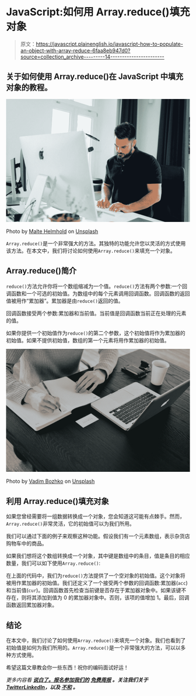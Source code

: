 # JavaScript:如何用 Array.reduce()填充对象

> 原文：<https://javascript.plainenglish.io/javascript-how-to-populate-an-object-with-array-reduce-6faa8eb947d0?source=collection_archive---------14----------------------->

## 关于如何使用 Array.reduce()在 JavaScript 中填充对象的教程。

![](img/cf3614580dfa30a5998f2771398764ce.png)

Photo by [Malte Helmhold](https://unsplash.com/@maltehelmhold?utm_source=medium&utm_medium=referral) on [Unsplash](https://unsplash.com?utm_source=medium&utm_medium=referral)

`Array.reduce()`是一个非常强大的方法。其独特的功能允许您以灵活的方式使用该方法。在本文中，我们将讨论如何使用`Array.reduce()`来填充一个对象。

## Array.reduce()简介

`reduce()`方法允许你将一个数组缩减为一个值。`reduce()`方法有两个参数:一个回调函数和一个可选的初始值。为数组中的每个元素调用回调函数。回调函数的返回值被用作“累加器”。累加器是由`reduce()`返回的值。

回调函数接受两个参数:累加器和当前值。当前值是回调函数当前正在处理的元素的值。

如果你提供一个初始值作为`reduce()`的第二个参数，这个初始值将作为累加器的初始值。如果不提供初始值，数组的第一个元素将用作累加器的初始值。

![](img/61292f073ab9d341e0349ab604869c27.png)

Photo by [Vadim Bozhko](https://unsplash.com/@bozhstudio?utm_source=medium&utm_medium=referral) on [Unsplash](https://unsplash.com?utm_source=medium&utm_medium=referral)

## 利用 Array.reduce()填充对象

如果您曾经需要将一组数据转换成一个对象，您会知道这可能有点棘手。然而，`Array.reduce()`非常灵活，它的初始值可以为我们所用。

我们可以通过下面的例子来观察这种功能。假设我们有一个元素数组，表示杂货店购物车中的商品。

如果我们想将这个数组转换成一个对象，其中键是数组中的条目，值是条目的相应数量，我们可以如下使用`Array.reduce()`:

在上面的代码中，我们为`reduce()`方法提供了一个空对象的初始值。这个对象将被用作累加器的初始值。我们还定义了一个接受两个参数的回调函数:累加器(`acc`)和当前值(`cur`)。回调函数首先检查当前键是否存在于累加器对象中。如果该键不存在，则将其添加到值为 0 的累加器对象中。否则，该项的值增加 1。最后，回调函数返回累加器对象。

## 结论

在本文中，我们讨论了如何使用`Array.reduce()`来填充一个对象。我们也看到了初始值是如何为我们所用的。`Array.reduce()`是一个非常强大的方法，可以以多种方式使用。

希望这篇文章教会你一些东西！祝你的编码面试好运！

*更多内容看* [***说白了。报名参加我们的***](https://plainenglish.io/) **[***免费周报***](http://newsletter.plainenglish.io/) *。关注我们关于*[***Twitter***](https://twitter.com/inPlainEngHQ)[***LinkedIn***](https://www.linkedin.com/company/inplainenglish/)*，以及* [***不和***](https://discord.gg/GtDtUAvyhW) *。***